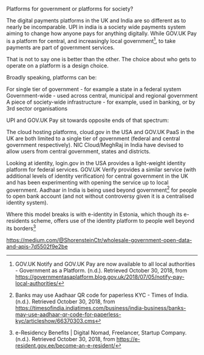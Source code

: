 <!-- TITLE: Government Society -->
<!-- SUBTITLE: A quick summary of Government Society -->


Platforms for government or platforms for society?


The digital payments platforms in the UK and India are so different as to nearly be incomparable. UPI in india is a society wide payments system aiming to change how anyone pays for anything digitally. While GOV.UK Pay is a platform for central, and increasingly local government[^1], to take payments are part of government services.

That is not to say one is better than the other. The choice about who gets to operate on a platform is a design choice.



Broadly speaking, platforms can be:

For single tier of government - for example a state in a federal system
Government-wide - used across central, municipal and regional government
A piece of society-wide infrastructure - for example, used in banking, or by 3rd sector organisations

UPI and GOV.UK Pay sit towards opposite ends of that spectrum:


The cloud hosting platforms, cloud.gov in the USA and GOV.UK PaaS in the UK are both limited to a single tier of government (federal and central government respectively). NIC Cloud/MeghRaj in India have devised to allow users from central government, states and districts.




Looking at identity,  login.gov in the USA provides a light-weight identity platform for federal services. GOV.UK Verify provides a similar service (with additional levels of identity verification) for central government in the UK and has been experimenting with opening the service up to local government. Aadhaar in India is being used beyond government[^2] for people to open bank account (and not without controversy given it is a centralised identity system).

Where this model breaks is with e-identity in Estonia, which though its e-residents scheme, offers use of the identity platform to people well beyond its borders[^3]




[^1]: GOV.UK Notify and GOV.UK Pay are now available to all local authorities - Government as a Platform. (n.d.). Retrieved October 30, 2018, from https://governmentasaplatform.blog.gov.uk/2018/07/05/notify-pay-local-authorities/

[^2]: Banks may use Aadhaar QR code for paperless KYC - Times of India. (n.d.). Retrieved October 30, 2018, from https://timesofindia.indiatimes.com/business/india-business/banks-may-use-aadhaar-qr-code-for-paperless-kyc/articleshow/66370303.cms

[^3]: e-Residency Benefits | Digital Nomad, Freelancer, Startup Company. (n.d.). Retrieved October 30, 2018, from https://e-resident.gov.ee/become-an-e-resident/



https://medium.com/@ShorensteinCtr/wholesale-government-open-data-and-apis-7d5502f9e2be